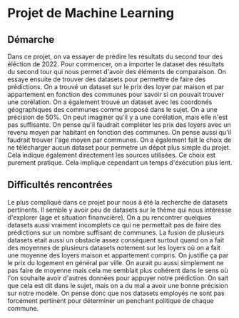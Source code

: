 # Projet de Machine Learning

## Démarche

Dans ce projet, on va essayer de prédire les résultats du second tour des éléction de 2022.
Pour commencer, on a importer le dataset des résultats du second tour qui nous permet d'avoir des éléments de comparaison.
On essaye ensuite de trouver des datasets pour permettre de faire des prédictions.
On a trouvé un dataset sur le prix des loyer par maison et par appartement en fonction des communes pour savoir si on pouvait trouver une corélation. On a également trouvé un dataset avec les coordonés géographiques des communes comme proposé dans le sujet.
On a une précision de 50%. On peut imaginer qu'il y a une corélation, mais elle n'est pas suffisante.
On pense qu'il faudrait compléter les prix des loyers avec un revenu moyen par habitant en fonction des communes.
On pense aussi qu'il faudrait trouver l'age moyen par communes.
On a également fait le choix de ne télécharger aucun dataset pour permetre un dépot plus simple du projet. Cela indique également directement les sources utilisées. Ce choix est purement pratique. Cela implique cependant un temps d'éxécution plus lent.

## Difficultés rencontrées

Le plus compliqué dans ce projet pour nous à été la recherche de datasets pertinents.
Il semble y avoir peu de datasets sur le thème qui nous intéresse d'explorer (age et situation finanvcière).
On a pu rencontrer quelques datasets aussi vraiment incomplets ce qui ne permettait pas de faire des prédictions sur un nombre suffisant de communes.
La fusion de plusieurs datasets etait aussi un obstacle assez conséquent surtout quand on a fait des moyennes de plusieurs datasets notement sur les loyers où on a fait une moyenne des loyers maison et appartement compris. On justifie ça par le prix du logement en général par ville. On aurait pu aussi simplement ne pas faire de moyenne mais cela me semblait plus cohérent dans le sens où l'on souhaite avoir d'autres données pour appuyer notre prédiction.
On sait que cela est dit dans le sujet, mais on a du mal a avoir une bonne précision sur notre modèle. On pense donc que nos datasets employés ne sont pas forcément pertinent pour déterminer un penchant politique de chaque commune.
